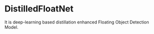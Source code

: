 # DistilledFloatNet
It is deep-learning based distillation enhanced Floating Object Detection Model.
